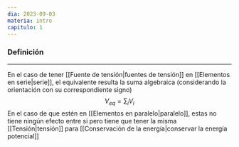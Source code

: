 ```yaml
---
dia: 2023-09-03
materia: intro
capitulo: 1
---
```

### Definición
---
En el caso de tener [[Fuente de tensión|fuentes de tensión]] en [[Elementos en serie|serie]], el equivalente resulta la suma algebraica (considerando la orientación con su correspondiente signo) $$ V_{eq} = \sum_i V_i $$
En el caso de que estén en [[Elementos en paralelo|paralelo]], estas no tiene ningún efecto entre sí pero tiene que tener la misma [[Tensión|tensión]] para [[Conservación de la energía|conservar la energía potencial]]